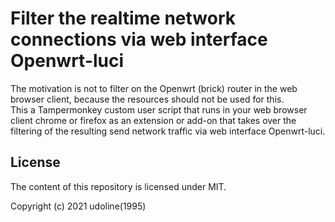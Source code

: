 # Filter the realtime network connections via web interface Openwrt-luci 
The motivation is not to filter on the Openwrt (brick) router in the web browser client, because the resources should not be used for this.  
This a Tampermonkey custom user script that runs in your web browser client chrome or firefox as an extension or add-on that takes over the filtering of the resulting send network traffic via web interface Openwrt-luci.

## License

The content of this repository is licensed under MIT.

Copyright (c) 2021 udoline(1995)
